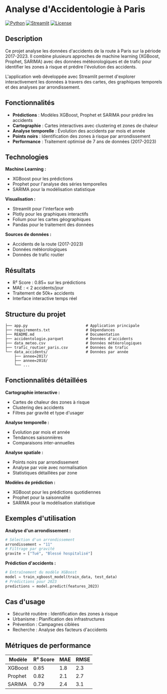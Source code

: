 # Analyse d'Accidentologie à Paris

[![Python](https://img.shields.io/badge/Python-3.8+-blue.svg)](https://python.org)
[![Streamlit](https://img.shields.io/badge/Streamlit-1.28+-red.svg)](https://streamlit.io)
[![License](https://img.shields.io/badge/License-MIT-yellow.svg)](LICENSE)

## Description

Ce projet analyse les données d'accidents de la route à Paris sur la période 2017-2023. Il combine plusieurs approches de machine learning (XGBoost, Prophet, SARIMA) avec des données météorologiques et de trafic pour identifier les zones à risque et prédire l'évolution des accidents.

L'application web développée avec Streamlit permet d'explorer interactivement les données à travers des cartes, des graphiques temporels et des analyses par arrondissement.

## Fonctionnalités

- **Prédictions** : Modèles XGBoost, Prophet et SARIMA pour prédire les accidents
- **Cartographie** : Cartes interactives avec clustering et zones de chaleur
- **Analyse temporelle** : Évolution des accidents par mois et année
- **Points noirs** : Identification des zones à risque par arrondissement
- **Performance** : Traitement optimisé de 7 ans de données (2017-2023)

## Technologies

**Machine Learning :**
- XGBoost pour les prédictions
- Prophet pour l'analyse des séries temporelles
- SARIMA pour la modélisation statistique

**Visualisation :**
- Streamlit pour l'interface web
- Plotly pour les graphiques interactifs
- Folium pour les cartes géographiques
- Pandas pour le traitement des données

**Sources de données :**
- Accidents de la route (2017-2023)
- Données météorologiques
- Données de trafic routier

## Résultats

- R² Score : 0.85+ sur les prédictions
- MAE : < 2 accidents/jour
- Traitement de 50k+ accidents
- Interface interactive temps réel

## Structure du projet

```
├── app.py                          # Application principale
├── requirements.txt                # Dépendances
├── README.md                       # Documentation
├── accidentologie.parquet          # Données d'accidents
├── data_meteo.csv                  # Données météorologiques
├── trafic_routier_paris.csv        # Données de trafic
└── data_accidents/                 # Données par année
    ├── annee=2017/
    ├── annee=2018/
    └── ...
```

## Fonctionnalités détaillées

**Cartographie interactive :**
- Cartes de chaleur des zones à risque
- Clustering des accidents
- Filtres par gravité et type d'usager

**Analyse temporelle :**
- Évolution par mois et année
- Tendances saisonnières
- Comparaisons inter-annuelles

**Analyse spatiale :**
- Points noirs par arrondissement
- Analyse par voie avec normalisation
- Statistiques détaillées par zone

**Modèles de prédiction :**
- XGBoost pour les prédictions quotidiennes
- Prophet pour la saisonnalité
- SARIMA pour la modélisation statistique

## Exemples d'utilisation

**Analyse d'un arrondissement :**
```python
# Sélection d'un arrondissement
arrondissement = "11"
# Filtrage par gravité
gravite = ["Tué", "Blessé hospitalisé"]
```

**Prédiction d'accidents :**
```python
# Entraînement du modèle XGBoost
model = train_xgboost_model(train_data, test_data)
# Prédictions pour 2023
predictions = model.predict(features_2023)
```

## Cas d'usage

- Sécurité routière : Identification des zones à risque
- Urbanisme : Planification des infrastructures
- Prévention : Campagnes ciblées
- Recherche : Analyse des facteurs d'accidents

## Métriques de performance

| Modèle | R² Score | MAE | RMSE |
|--------|----------|-----|------|
| XGBoost | 0.85 | 1.8 | 2.3 |
| Prophet | 0.82 | 2.1 | 2.7 |
| SARIMA | 0.79 | 2.4 | 3.1 |